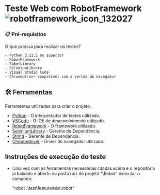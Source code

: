 # Teste Web com RobotFramework ![robotframework_icon_132027](https://user-images.githubusercontent.com/90788938/138608292-24561c0d-7bc1-4e88-91e3-b74a21a3dab4.png)


### 📋 Pré-requisitos

O que precisa para realizar os testes?

```
- Python 3.11.5 ou superior
- RobotFramework
- FakerLibrary
- SeleniumLibrary
- Visual Studio Code
- Chromedriver compatível com a versão do navegador

```

## 🛠️ Ferramentas

Ferramentas utilizadas para criar o projeto.

- [Python](https://www.python.org/) - O interpretador de testes utilizado.
- [VSCode](https://code.visualstudio.com/) - O IDE de desenvolvimento utilizado.
- [RobotFramework](https://robotframework.org/) - O framework utilizado.
- [SeleniumLibrary](https://robotframework.org/SeleniumLibrary/SeleniumLibrary.html) - Gerente de Dependência.
- [String](https://robotframework.org/robotframework/latest/libraries/String.html) - Gerente de Dependência.
- [Chromedriver](https://chromedriver.chromium.org/downloads) - Driver do navegador utilizado.

## Instruções de execução do teste

- Uma vez com as ferramentas necessárias citadas acima e o repositório já baixado e aberto na pasta raiz do projeto "\Robot" executar o comando:
    
    "robot .\test\feature\test.robot"

